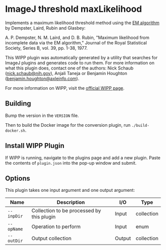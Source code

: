 # ImageJ threshold maxLikelihood

Implements a maximum likelihood threshold method using the [EM algorithm](https://en.wikipedia.org/wiki/Expectation%E2%80%93maximization_algorithm) 
by Dempster, Laird, Rubin and Glasbey:

A. P. Dempster, N. M. Laird, and D. B. Rubin, "Maximum likelihood from 
incomplete data via the EM algorithm," Journal of the Royal Statistical Society, 
Series B, vol. 39, pp. 1-38, 1977.

This WIPP plugin was automatically generated by a utility that searches for
ImageJ plugins and generates code to run them. For more information on what this
plugin does, contact one of the authors: Nick Schaub (nick.schaub@nih.gov), 
Anjali Taneja or Benjamin Houghton (benjamin.houghton@axleinfo.com).

For more information on WIPP, visit the [official WIPP page](https://isg.nist.gov/deepzoomweb/software/wipp).

## Building

Bump the version in the `VERSION` file.

Then to build the Docker image for the conversion plugin, run
`./build-docker.sh`.

## Install WIPP Plugin

If WIPP is running, navigate to the plugins page and add a new plugin.
Paste the contents of `plugin.json` into the pop-up window and submit.

## Options

This plugin takes one input argument and one output argument:

| Name       | Description                               | I/O    | Type       |
| ---------- | ----------------------------------------- | ------ | ---------- |
| `--inpDir` | Collection to be processed by this plugin | Input  | collection |
| `--opName` | Operation to perform                      | Input  | enum       |
| `--outDir` | Output collection                         | Output | collection |

